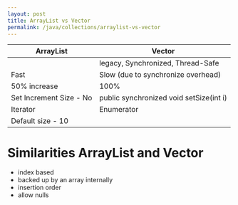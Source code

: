 ```yaml
---
layout: post
title: ArrayList vs Vector
permalink: /java/collections/arraylist-vs-vector
---
```



|ArrayList				|Vector									|
|---					|---									|
|						|legacy, Synchronized, Thread-Safe		|							|
|Fast					|Slow (due to synchronize overhead)		|
|50% increase			|100%									|
|Set Increment Size - No|public synchronized void setSize(int i)|
|Iterator				|Enumerator								|
|Default size - 10		|										|

# Similarities ArrayList and Vector
- index based
- backed up by an array internally
- insertion order
- allow nulls